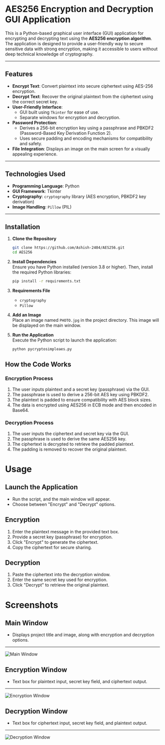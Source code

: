 # AES256 Encryption and Decryption GUI Application

This is a Python-based graphical user interface (GUI) application for encrypting and decrypting text using the **AES256 encryption algorithm**. The application is designed to provide a user-friendly way to secure sensitive data with strong encryption, making it accessible to users without deep technical knowledge of cryptography.

---

## **Features**
- **Encrypt Text**: Convert plaintext into secure ciphertext using AES-256 encryption.
- **Decrypt Text**: Recover the original plaintext from the ciphertext using the correct secret key.
- **User-Friendly Interface**:
  - GUI built using `Tkinter` for ease of use.
  - Separate windows for encryption and decryption.
- **Password Protection**:
  - Derives a 256-bit encryption key using a passphrase and PBKDF2 (Password-Based Key Derivation Function 2).
  - Uses secure padding and encoding mechanisms for compatibility and safety.
- **File Integration**: Displays an image on the main screen for a visually appealing experience.

---

## **Technologies Used**
- **Programming Language**: Python
- **GUI Framework**: Tkinter
- **Cryptography**: `cryptography` library (AES encryption, PBKDF2 key derivation)
- **Image Handling**: `Pillow` (PIL)

---

## **Installation**

1. **Clone the Repository**
   ```bash
   git clone https://github.com/Ashish-2404/AES256.git
   cd AES256
   ```

2. **Install Dependencies**  
   Ensure you have Python installed (version 3.8 or higher). Then, install the required Python libraries:
   ```bash
   pip install -r requirements.txt
   ```

3. **Requirements File**
   - `cryptography`
   - `Pillow`

4. **Add an Image**  
   Place an image named `PHOTO.jpg` in the project directory. This image will be displayed on the main window.

5. **Run the Application**  
   Execute the Python script to launch the application:
   ```bash
   python pycryptosimpleaes.py
   ```


## How the Code Works

### Encryption Process
1. The user inputs plaintext and a secret key (passphrase) via the GUI.
2. The passphrase is used to derive a 256-bit AES key using PBKDF2.
3. The plaintext is padded to ensure compatibility with AES block sizes.
4. The data is encrypted using AES256 in ECB mode and then encoded in Base64.

### Decryption Process
1. The user inputs the ciphertext and secret key via the GUI.
2. The passphrase is used to derive the same AES256 key.
3. The ciphertext is decrypted to retrieve the padded plaintext.
4. The padding is removed to recover the original plaintext.

# Usage

## Launch the Application
- Run the script, and the main window will appear.
- Choose between "Encrypt" and "Decrypt" options.

## Encryption
1. Enter the plaintext message in the provided text box.
2. Provide a secret key (passphrase) for encryption.
3. Click "Encrypt" to generate the ciphertext.
4. Copy the ciphertext for secure sharing.

## Decryption
1. Paste the ciphertext into the decryption window.
2. Enter the same secret key used for encryption.
3. Click "Decrypt" to retrieve the original plaintext.

# Screenshots

## Main Window
- Displays project title and image, along with encryption and decryption options.
 ---
 ![Main Window](images/Main%20Window.png)

## Encryption Window
- Text box for plaintext input, secret key field, and ciphertext output.
---
 ![Encryption Window](images/Encryption%20Window.png)

## Decryption Window
- Text box for ciphertext input, secret key field, and plaintext output.
 ---
 ![Decryption Window](images/Decryption%20Window.png)
 


